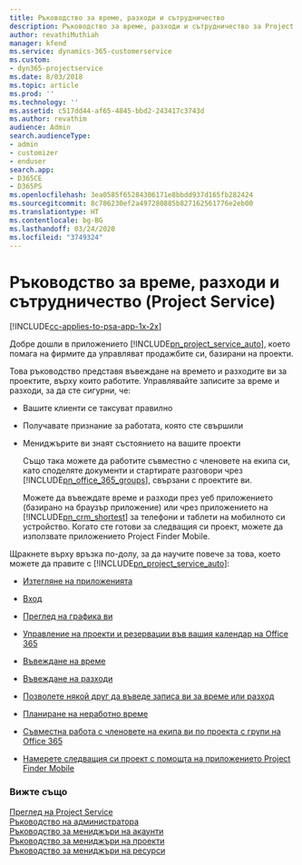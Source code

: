 ```yaml
---
title: Ръководство за време, разходи и сътрудничество
description: Ръководство за време, разходи и сътрудничество за Project Service
author: revathiMuthiah
manager: kfend
ms.service: dynamics-365-customerservice
ms.custom:
- dyn365-projectservice
ms.date: 8/03/2018
ms.topic: article
ms.prod: ''
ms.technology: ''
ms.assetid: c517dd44-af65-4845-bbd2-243417c3743d
ms.author: revathim
audience: Admin
search.audienceType:
- admin
- customizer
- enduser
search.app:
- D365CE
- D365PS
ms.openlocfilehash: 3ea0585f65284306171e8bbdd937d165fb282424
ms.sourcegitcommit: 8c786230ef2a497280885b827162561776e2eb00
ms.translationtype: HT
ms.contentlocale: bg-BG
ms.lasthandoff: 03/24/2020
ms.locfileid: "3749324"
---
```

# <a name="time-expense-and-collaboration-guide-project-service"></a>Ръководство за време, разходи и сътрудничество (Project Service)

[!INCLUDE[cc-applies-to-psa-app-1x-2x](../includes/cc-applies-to-psa-app-1x-2x.md)]

Добре дошли в приложението [!INCLUDE[pn_project_service_auto](../includes/pn-project-service-auto.md)], което помага на фирмите да управляват продажбите си, базирани на проекти. 
  
 Това ръководство представя въвеждане на времето и разходите ви за проектите, върху които работите. Управлявайте записите за време и разходи, за да сте сигурни, че:  
  
- Вашите клиенти се таксуват правилно  
  
- Получавате признание за работата, която сте свършили  
  
- Мениджърите ви знаят състоянието на вашите проекти  
  
  Също така можете да работите съвместно с членовете на екипа си, като споделяте документи и стартирате разговори чрез [!INCLUDE[pn_office_365_groups](../includes/pn-office-365-groups.md)], свързани с проектите ви.  
  
  Можете да въвеждате време и разходи през уеб приложението (базирано на браузър приложение) или чрез приложението на [!INCLUDE[pn_crm_shortest](../includes/pn-crm-shortest.md)] за телефони и таблети на мобилното си устройство. Когато сте готови за следващия си проект, можете да използвате приложението Project Finder Mobile.  
  
Щракнете върху връзка по-долу, за да научите повече за това, което можете да правите с [!INCLUDE[pn_project_service_auto](../includes/pn-project-service-auto.md)]:  
  
-   [Изтегляне на приложенията](../project-service/get-apps.md)  
  
-   [Вход](../project-service/sign-in.md)  
  
-   [Преглед на графика ви](../project-service/view-schedule.md)  
  
-   [Управление на проекти и резервации във вашия календар на Office 365](../project-service/manage-project-bookings-office-365-calendar.md)  
  
-   [Въвеждане на време](../project-service/enter-time.md)  
  
-   [Въвеждане на разходи](../project-service/enter-expenses.md)  
  
-   [Позволете някой друг да въведе записа ви за време или разход](../project-service/allow-someone-else-enter-time-entry-expense.md)  
  
-   [Планиране на неработно време ](../project-service/schedule-time-off.md)  
  
-   [Съвместна работа с членовете на екипа ви по проекта с групи на Office 365](../project-service/collaborate-project-team-members-office-365-groups.md)  
  
-   [Намерете следващия си проект с помощта на приложението Project Finder Mobile](../project-service/find-next-project-finder-mobile-app.md)  
  
### <a name="see-also"></a>Вижте също  
 [Преглед на Project Service](../project-service/overview.md)   
 [Ръководство на администратора](../project-service/admin-guide.md)   
 [Ръководство за мениджъри на акаунти](../project-service/account-manager-guide.md)   
 [Ръководство за мениджъри на проекти](../project-service/project-manager-guide.md)   
 [Ръководство за мениджъри на ресурси](../project-service/resource-manager-guide.md)   
